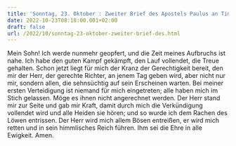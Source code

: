 ```yaml
---
title: 'Sonntag, 23. Oktober : Zweiter Brief des Apostels Paulus an Timotheus 4,6-8.16-18.'
date: 2022-10-23T08:18:00.001+02:00
draft: false
url: /2022/10/sonntag-23-oktober-zweiter-brief-des.html
---
```


Mein Sohn! Ich werde nunmehr geopfert, und die Zeit meines Aufbruchs ist nahe. Ich habe den guten Kampf gekämpft, den Lauf vollendet, die Treue gehalten. Schon jetzt liegt für mich der Kranz der Gerechtigkeit bereit, den mir der Herr, der gerechte Richter, an jenem Tag geben wird, aber nicht nur mir, sondern allen, die sehnsüchtig auf sein Erscheinen warten. Bei meiner ersten Verteidigung ist niemand für mich eingetreten; alle haben mich im Stich gelassen. Möge es ihnen nicht angerechnet werden. Der Herr stand mir zur Seite und gab mir Kraft, damit durch mich die Verkündigung vollendet wird und alle Heiden sie hören; und so wurde ich dem Rachen des Löwen entrissen. Der Herr wird mich allem Bösen entreißen, er wird mich retten und in sein himmlisches Reich führen. Ihm sei die Ehre in alle Ewigkeit. Amen.